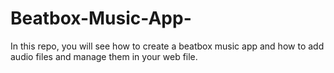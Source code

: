 # Beatbox-Music-App-
In this repo, you will see how to create a beatbox music app and how to add audio files and manage them in your web file.
